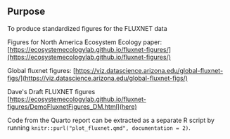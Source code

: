 ## Purpose

To produce standardized figures for the FLUXNET data

Figures for North America Ecosystem Ecology paper: [https://ecosystemecologylab.github.io/fluxnet-figures/](https://ecosystemecologylab.github.io/fluxnet-figures/)

Global fluxnet figures: [https://viz.datascience.arizona.edu/global-fluxnet-figs/](https://viz.datascience.arizona.edu/global-fluxnet-figs/)

Dave's Draft FLUXNET figures [https://ecosystemecologylab.github.io/fluxnet-figures/DemoFluxnetFigures_DM.html](here)

Code from the Quarto report can be extracted as a separate R script by running `knitr::purl("plot_fluxnet.qmd", documentation = 2)`. 
